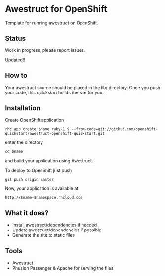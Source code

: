 # Awestruct for OpenShift

Template for running awestruct on OpenShift.

## Status

Work in progress, please report issues.

Updated!!

## How to

Your awestruct source should be placed in the lib/ directory. Once you push your code, this quickstart builds the site for you.

## Installation

Create OpenShift application

    rhc app create $name ruby-1.9 --from-code=git://github.com/openshift-quickstart/awestruct-openshift-quickstart.git

enter the directory

    cd $name

and build your application using Awestruct.

To deploy to OpenShift just push

    git push origin master

Now, your application is available at

    http://$name-$namespace.rhcloud.com

## What it does?

* Install awestruct/dependencies if needed
* Update awestruct/dependencies if possible
* Generate the site to static files

## Tools

* Awestruct
* Phusion Passenger & Apache for serving the files
